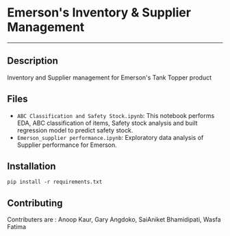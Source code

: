 # Emerson's Inventory & Supplier Management
---

## Description
Inventory and Supplier management for Emerson's Tank Topper product

## Files
- `ABC Classification and Safety Stock.ipynb`: This notebook performs EDA, ABC classification of items, Safety stock analysis and built regression model to predict safety stock.
- `Emerson_supplier performance.ipynb`: Exploratory data analysis of Supplier performance for Emerson.


## Installation

```
pip install -r requirements.txt
```
## Contributing
Contributers are : Anoop Kaur, Gary Angdoko, SaiAniket Bhamidipati, Wasfa Fatima
